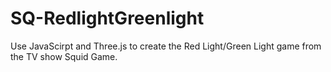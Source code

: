 # SQ-RedlightGreenlight
Use JavaScirpt and Three.js to create the Red Light/Green Light game from the TV show Squid Game. 
